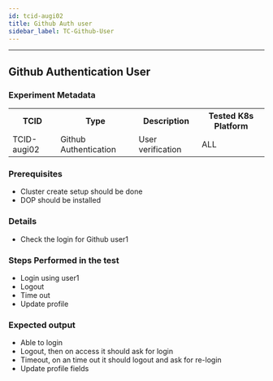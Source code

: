```yaml
---
id: tcid-augi02
title: Github Auth user
sidebar_label: TC-Github-User
---
```

------


## Github Authentication User

### Experiment Metadata

<table>
  <tr>
    <th> TCID </th>
    <th> Type </th>
    <th> Description </th>
    <th> Tested K8s Platform </th>
  </tr>
  <tr>
    <td> TCID-augi02 </td>
    <td> Github Authentication </td>
    <td> User verification </td>
    <td> ALL </td>
  </tr>
</table>

### Prerequisites
- Cluster create setup should be done
- DOP should be installed


### Details
- Check the login for Github user1 

### Steps Performed in the test

- Login using user1
- Logout
- Time out
- Update profile


### Expected output

- Able to login
- Logout, then on access it should ask for login
- Timeout, on an time out it should logout and ask for re-login
- Update profile fields


